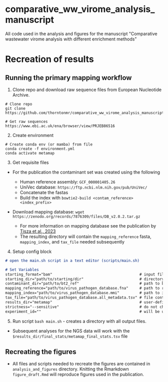 # comparative_ww_virome_analysis_manuscript
All code used in the analysis and figures for the manuscript "Comparative wastewater virome analysis with different enrichment methods"

# Recreation of results
## Running the primary mapping workflow
1. Clone repo and download raw sequence files from European Nucleotide Archive.
```
# Clone repo
git clone https://github.com/thorntonmr/comparative_ww_virome_analysis_manuscript

# Get raw sequences
https://www.ebi.ac.uk/ena/browser/view/PRJEB86516
```

2. Create environment
```
# Create conda env (or mamba) from file
conda create -f environment.yml
conda activate metamap
```

3. Get requisite files
- For the publication the contaminant set was created using the following
    - Human reference assembly: `GCF_000001405.26`
    - UniVec database: `https://ftp.ncbi.nlm.nih.gov/pub/UniVec/`
    - Concatenate the fastas 
    - Build the index with `bowtie2-build <contam_reference> <index_prefix>`

- Download mapping database: 
`wget https://zenodo.org/records/7876309/files/DB_v2.0.2.tar.gz`
    - For more information on mapping database see the publication by [Tisza et al., 2023](https://www.nature.com/articles/s41467-023-42064-1)
    - The resulting directory will contain the `mapping_reference` fasta, `mapping_index`, and `tax_file` needed subsequently

4. Setup config block
```md
# open the main.sh script in a text editor (scripts/main.sh)

# Set Variables
starting_format="bam"                                       # input file format (muts be bam or fastq)
starting_dir="path/to/starting/dir"                         # directory path for raw input files
contaminant_dir="path/to/bt2_ref"                           # path to bowtie2 index for contaminant reference
mapping_reference="path/to/virus_pathogen_database.fna"     # path to reference sequence(s)
mapping_index="path/to/virus_pathogen_database.mmi"         # path to index for mapping
tax_file="path/to/virus_pathogen_database.all_metadata.tsv" # file containing taxonomy info
results_dir="metamap"                                       # user-defined output directory for mapping results
strictness="--sensitive"                                    # do not change
experiment_id=""                                            # will be used to name interactive output table
```

5. Run script 
`bash main.sh` - creates a directory with all output files. 
- Subsequent analyses for the NGS data will work with the `$results_dir/final_stats/metamap_final_stats.tsv` file


## Recreating the figures
- All files and scripts needed to recreate the figures are contained in `analysis_and_figures` directory. Knitting the Rmarkdown `figure_draft.Rmd` will reproduce figures used in the publication.